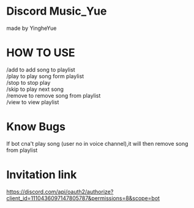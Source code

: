 # Discord Music_Yue
made by YingheYue

# HOW TO USE

/add to add song to playlist<br>
/play to play song form playlist<br>
/stop to stop play<br>
/skip to play next song<br>
/remove to remove song from playlist<br>
/view to view playlist

# Know Bugs
If bot cna't play song (user no in voice channel),it will then remove song from playlist

# Invitation link
https://discord.com/api/oauth2/authorize?client_id=1110436097147805787&permissions=8&scope=bot
